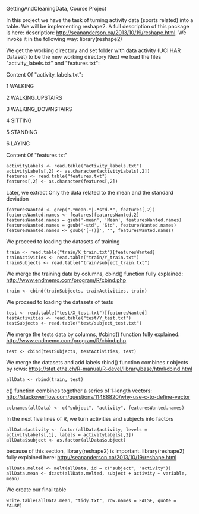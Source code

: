 GettingAndCleaningData, Course Project

In this project we have the task of turning activity data (sports related)
into a table. We will be implementing reshape2. A full description of this package is here:
description: http://seananderson.ca/2013/10/19/reshape.html. We invoke it in the following way:
library(reshape2)

We get the working directory and set folder with data activity (UCI HAR Dataset) to be the new working directory
Next we load the files "activity_labels.txt" and "features.txt":

Content Of "activity_labels.txt":

1 WALKING

2 WALKING_UPSTAIRS

3 WALKING_DOWNSTAIRS

4 SITTING

5 STANDING

6 LAYING

Content Of "features.txt"

 ```{r}
activityLabels <- read.table("activity_labels.txt")
activityLabels[,2] <- as.character(activityLabels[,2])
features <- read.table("features.txt")
features[,2] <- as.character(features[,2])
```
Later, we extract Only the data related to the mean and the standard deviation

 ```{r}
featuresWanted <- grep(".*mean.*|.*std.*", features[,2])
featuresWanted.names <- features[featuresWanted,2]
featuresWanted.names = gsub('-mean', 'Mean', featuresWanted.names)
featuresWanted.names = gsub('-std', 'Std', featuresWanted.names)
featuresWanted.names <- gsub('[-()]', '', featuresWanted.names)
```

We proceed to loading the datasets of training
```{r}
train <- read.table("train/X_train.txt")[featuresWanted]
trainActivities <- read.table("train/Y_train.txt")
trainSubjects <- read.table("train/subject_train.txt")
```
We merge the training data by columns, 
cbind() function fully explained: http://www.endmemo.com/program/R/cbind.php
```{r}
train <- cbind(trainSubjects, trainActivities, train)
```
We proceed to loading the datasets of tests

```{r}
test <- read.table("test/X_test.txt")[featuresWanted]
testActivities <- read.table("test/Y_test.txt")
testSubjects <- read.table("test/subject_test.txt")
```
We merge the tests data by columns, #cbind() function fully explained:  http://www.endmemo.com/program/R/cbind.php

```{r}
test <- cbind(testSubjects, testActivities, test)
```
We merge the datasets and add labels
rbind() function combines r objects by rows: https://stat.ethz.ch/R-manual/R-devel/library/base/html/cbind.html
```{r}
allData <- rbind(train, test) 
```
c() function combines together a series of 1-length vectors: http://stackoverflow.com/questions/11488820/why-use-c-to-define-vector
```{r}
colnames(allData) <- c("subject", "activity", featuresWanted.names)
```
In the next five lines of R, we turn activities and subjects into factors
```{r}
allData$activity <- factor(allData$activity, levels = activityLabels[,1], labels = activityLabels[,2])
allData$subject <- as.factor(allData$subject)
```
because of this section, library(reshape2) is important.
library(reshape2) fully explained here: http://seananderson.ca/2013/10/19/reshape.html
```{r}
allData.melted <- melt(allData, id = c("subject", "activity"))
allData.mean <- dcast(allData.melted, subject + activity ~ variable, mean)
```
We create our final table
```{r}
write.table(allData.mean, "tidy.txt", row.names = FALSE, quote = FALSE)
```

